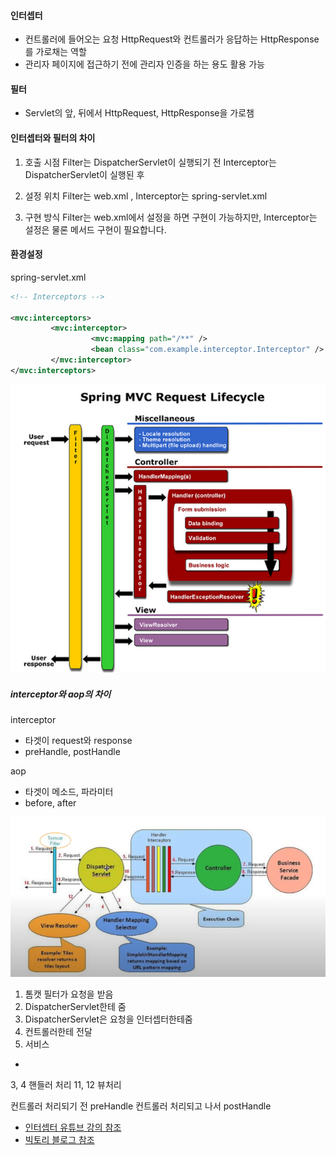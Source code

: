 #### 인터셉터
- 컨트롤러에 들어오는 요청 HttpRequest와 컨트롤러가 응답하는 HttpResponse를 가로채는 역할
- 관리자 페이지에 접근하기 전에 관리자 인증을 하는 용도 활용 가능

#### 필터
- Servlet의 앞, 뒤에서 HttpRequest, HttpResponse을 가로챔

#### 인터셉터와 필터의 차이

1. 호출 시점
Filter는 DispatcherServlet이 실행되기 전
Interceptor는 DispatcherServlet이 실행된 후


2. 설정 위치
Filter는 web.xml , Interceptor는 spring-servlet.xml


3. 구현 방식
Filter는 web.xml에서 설정을 하면 구현이 가능하지만, Interceptor는 설정은 물론 메서드 구현이 필요합니다.


#### 환경설정
spring-servlet.xml

```xml
<!-- Interceptors -->

<mvc:interceptors>
         <mvc:interceptor>
                  <mvc:mapping path="/**" /> 
                  <bean class="com.example.interceptor.Interceptor" />
         </mvc:interceptor>
</mvc:interceptors>
```


![](../images/2021-07-20-10-32-24.png)


##### interceptor와 aop의 차이
interceptor
- 타겟이 request와 response
- preHandle, postHandle

aop
- 타겟이 메소드, 파라미터 
- before, after


![](../images/2021-07-20-10-36-48.png)
1. 톰캣 필터가 요청을 받음
2. DispatcherServlet한테 줌
5. DispatcherServlet은 요청을 인터셉터한테줌
6. 컨트롤러한테 전달
7. 서비스



- 
3, 4 핸들러 처리
11, 12 뷰처리


컨트롤러 처리되기 전 preHandle
컨트롤러 처리되고 나서 postHandle



- [인터셉터 유튜브 강의 참조](https://www.youtube.com/watch?v=6rNZFo4eyhE)
- [빅토리 블로그 참조](https://victorydntmd.tistory.com/176)